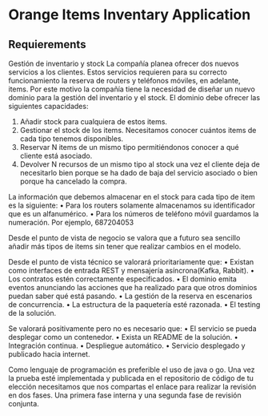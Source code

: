# Orange Items Inventary Application

## Requierements
Gestión de inventario y stock
La compañía planea ofrecer dos nuevos servicios a los clientes. Estos servicios requieren para su correcto funcionamiento la reserva de routers y teléfonos móviles, en adelante, items. Por este motivo la compañía tiene la necesidad de diseñar un nuevo dominio para la gestión del inventario y el stock. El dominio debe ofrecer las siguientes capacidades:

1.	Añadir stock para cualquiera de estos items.
2.	Gestionar el stock de los items. Necesitamos conocer cuántos items de cada tipo tenemos disponibles.
3.	Reservar N items de un mismo tipo permitiéndonos conocer a qué cliente está asociado.
4.	Devolver N recursos de un mismo tipo al stock una vez el cliente deja de necesitarlo bien porque se ha dado de baja del servicio asociado o bien porque ha cancelado la compra.

La información que debemos almacenar en el stock para cada tipo de item es la siguiente:
•	Para los routers solamente almacenamos su identificador que es un alfanumérico.
•	Para los números de teléfono móvil guardamos la numeración. Por ejemplo, 687204053

Desde el punto de vista de negocio se valora que a futuro sea sencillo añadir más tipos de items sin tener que realizar cambios en el modelo.

Desde el punto de vista técnico se valorará prioritariamente que:
•	Existan como interfaces de entrada REST y mensajería asíncrona(Kafka, Rabbit).
•	Los contratos estén correctamente especificados.
•	El dominio emita eventos anunciando las acciones que ha realizado para que otros dominios puedan saber qué está pasando.
•	La gestión de la reserva en escenarios de concurrencia.
•	La estructura de la paquetería esté razonada.
•	El testing de la solución.

Se valorará positivamente pero no es necesario que:
•	El servicio se pueda desplegar como un contenedor.
•	Exista un README de la solución.
•	Integración continua.
•	Despliegue automático.
•	Servicio desplegado y publicado hacia internet.

Como lenguaje de programación es preferible el uso de java o go. Una vez la prueba esté implementada y publicada en el repositorio de código de tu elección necesitamos que nos compartas el enlace para realizar la revisión en dos fases. Una primera fase interna y una segunda fase de revisión conjunta. 
